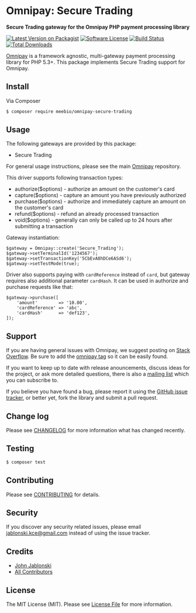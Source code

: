 # Omnipay: Secure Trading

**Secure Trading gateway for the Omnipay PHP payment processing library**

[![Latest Version on Packagist](https://img.shields.io/packagist/v/meebio/omnipay-secure-trading.svg?style=flat-square)](https://packagist.org/packages/meebio/omnipay-secure-trading)
[![Software License](https://img.shields.io/badge/license-MIT-brightgreen.svg?style=flat-square)](LICENSE.md)
[![Build Status](https://img.shields.io/travis/meebio/omnipay-secure-trading/master.svg?style=flat-square)](https://travis-ci.org/meebio/omnipay-secure-trading)
[![Total Downloads](https://img.shields.io/packagist/dt/meebio/omnipay-secure-trading.svg?style=flat-square)](https://packagist.org/packages/meebio/omnipay-secure-trading)


[Omnipay](https://github.com/thephpleague/omnipay) is a framework agnostic, multi-gateway payment
processing library for PHP 5.3+. This package implements Secure Trading support for Omnipay.

## Install

Via Composer

``` bash
$ composer require meebio/omnipay-secure-trading
```

## Usage

The following gateways are provided by this package:

 * Secure Trading

For general usage instructions, please see the main [Omnipay](https://github.com/thephpleague/omnipay) repository.

This driver supports following transaction types:

- authorize($options) - authorize an amount on the customer's card
- capture($options) - capture an amount you have previously authorized
- purchase($options) - authorize and immediately capture an amount on the customer's card
- refund($options) - refund an already processed transaction
- void($options) - generally can only be called up to 24 hours after submitting a transaction

Gateway instantiation:

    $gateway = Omnipay::create('Secure_Trading');
    $gateway->setTerminalId('1234567');
    $gateway->setTransactionKey('5CbEvA8hDCe6ASd6');
    $gateway->setTestMode(true);

Driver also supports paying with `cardReference` instead of `card`, 
but gateway requires also additional parameter `cardHash`. It can be used in authorize and purchase requests like that:

    $gateway->purchase([
        'amount'        => '10.00',
        'cardReference' => 'abc',
        'cardHash'      => 'def123',
    ]);

## Support

If you are having general issues with Omnipay, we suggest posting on
[Stack Overflow](http://stackoverflow.com/). Be sure to add the
[omnipay tag](http://stackoverflow.com/questions/tagged/omnipay) so it can be easily found.

If you want to keep up to date with release anouncements, discuss ideas for the project,
or ask more detailed questions, there is also a [mailing list](https://groups.google.com/forum/#!forum/omnipay) which
you can subscribe to.

If you believe you have found a bug, please report it using the [GitHub issue tracker](https://github.com/meebio/omnipay-secure-trading/issues),
or better yet, fork the library and submit a pull request.

## Change log

Please see [CHANGELOG](CHANGELOG.md) for more information what has changed recently.

## Testing

``` bash
$ composer test
```

## Contributing

Please see [CONTRIBUTING](CONTRIBUTING.md) for details.

## Security

If you discover any security related issues, please email jablonski.kce@gmail.com instead of using the issue tracker.

## Credits

- [John Jablonski](https://github.com/jan-j)
- [All Contributors](../../contributors)

## License

The MIT License (MIT). Please see [License File](LICENSE.md) for more information.
